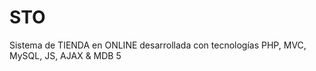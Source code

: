 # STO
Sistema de TIENDA en ONLINE desarrollada con tecnologías PHP, MVC, MySQL, JS, AJAX &amp; MDB 5
